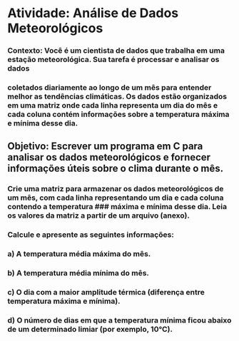 # Atividade: Análise de Dados Meteorológicos

### Contexto: Você é um cientista de dados que trabalha em uma estação meteorológica. Sua tarefa é processar e analisar os dados
### coletados diariamente ao longo de um mês para entender melhor as tendências climáticas. Os dados estão organizados em uma matriz onde cada linha representa um dia do mês e cada coluna contém informações sobre a temperatura máxima e mínima desse dia. 

## Objetivo: Escrever um programa em C para analisar os dados meteorológicos e fornecer informações úteis sobre o clima durante o mês.

### Crie uma matriz para armazenar os dados meteorológicos de um mês, com cada linha representando um dia e cada coluna contendo a temperatura ### máxima e mínima desse dia. Leia os valores da matriz a partir de um arquivo (anexo).
### Calcule e apresente as seguintes informações:

### a)     A temperatura média máxima do mês.
### b)    A temperatura média mínima do mês.
### c)     O dia com a maior amplitude térmica (diferença entre temperatura máxima e mínima).
### d)    O número de dias em que a temperatura mínima ficou abaixo de um determinado limiar (por exemplo, 10°C).